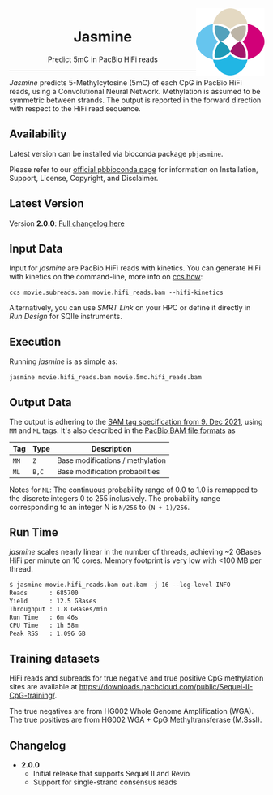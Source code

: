 <img src="img/jasmine-logo.png" alt="jasmine logo" width="135px" align="right"/>
<h1 align="center">Jasmine</h1>
<p align="center">Predict 5mC in PacBio HiFi reads</p>

***

*Jasmine* predicts 5-Methylcytosine (5mC) of each CpG in PacBio HiFi reads, using
a Convolutional Neural Network. Methylation is assumed to be symmetric between
strands. The output is reported in the forward direction with respect to the HiFi
read sequence.

## Availability
Latest version can be installed via bioconda package `pbjasmine`.

Please refer to our [official pbbioconda page](https://github.com/PacificBiosciences/pbbioconda)
for information on Installation, Support, License, Copyright, and Disclaimer.

## Latest Version
Version **2.0.0**: [Full changelog here](#changelog)

## Input Data
Input for *jasmine* are PacBio HiFi reads with kinetics. You can generate HiFi
with kinetics on the command-line, more info on [ccs.how](https://ccs.how/):

    ccs movie.subreads.bam movie.hifi_reads.bam --hifi-kinetics

Alternatively, you can use *SMRT Link* on your HPC or define it directly in *Run
Design* for SQIIe instruments.

## Execution
Running *jasmine* is as simple as:

    jasmine movie.hifi_reads.bam movie.5mc.hifi_reads.bam

## Output Data
The output is adhering to the [SAM tag specification from 9. Dec 2021](https://samtools.github.io/hts-specs/SAMtags.pdf),
using `MM` and `ML` tags. It's also described in the [PacBio BAM file formats](https://pacbiofileformats.readthedocs.io/en/latest/BAM.html#use-of-read-tags-for-per-read-base-base-modifications) as

| Tag  | Type  |           Description            |
| ---- | ----- | -------------------------------- |
| `MM` | `Z`   | Base modifications / methylation |
| `ML` | `B,C` | Base modification probabilities  |

Notes for `ML`: The continuous probability range of 0.0 to 1.0 is remapped to
the discrete integers 0 to 255 inclusively. The probability range corresponding
to an integer N is `N/256` to `(N + 1)/256`.

## Run Time
*jasmine* scales nearly linear in the number of threads, achieving ~2 GBases HiFi per minute on
16 cores. Memory footprint is very low with <100 MB per thread.

    $ jasmine movie.hifi_reads.bam out.bam -j 16 --log-level INFO
    Reads      : 685700
    Yield      : 12.5 GBases
    Throughput : 1.8 GBases/min
    Run Time   : 6m 46s
    CPU Time   : 1h 58m
    Peak RSS   : 1.096 GB

## Training datasets
HiFi reads and subreads for true negative and true positive CpG methylation sites are available at https://downloads.pacbcloud.com/public/Sequel-II-CpG-training/.

The true negatives are from HG002 Whole Genome Amplification (WGA).  The true positives are from HG002 WGA + CpG Methyltransferase (M.Sssl).


## Changelog

 * **2.0.0**
   * Initial release that supports Sequel II and Revio
   * Support for single-strand consensus reads
